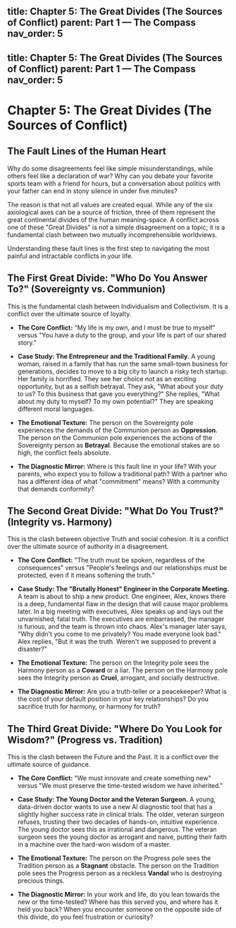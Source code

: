 title: Chapter 5: The Great Divides (The Sources of Conflict)
parent: Part 1 — The Compass
nav_order: 5
---
title: Chapter 5: The Great Divides (The Sources of Conflict)
parent: Part 1 — The Compass
nav_order: 5
---

# Chapter 5: The Great Divides (The Sources of Conflict)

## The Fault Lines of the Human Heart

Why do some disagreements feel like simple misunderstandings, while others feel like a declaration of war? Why can you debate your favorite sports team with a friend for hours, but a conversation about politics with your father can end in stony silence in under five minutes?

The reason is that not all values are created equal. While any of the six axiological axes can be a source of friction, three of them represent the great continental divides of the human meaning-space. A conflict across one of these "Great Divides" is not a simple disagreement on a topic; it is a fundamental clash between two mutually incomprehensible worldviews.

Understanding these fault lines is the first step to navigating the most painful and intractable conflicts in your life.

## The First Great Divide: "Who Do You Answer To?" (Sovereignty vs. Communion)

This is the fundamental clash between Individualism and Collectivism. It is a conflict over the ultimate source of loyalty.

*   **The Core Conflict:** "My life is my own, and I must be true to myself" versus "You have a duty to the group, and your life is part of our shared story."

*   **Case Study: The Entrepreneur and the Traditional Family.** A young woman, raised in a family that has run the same small-town business for generations, decides to move to a big city to launch a risky tech startup. Her family is horrified. They see her choice not as an exciting opportunity, but as a selfish betrayal. They ask, "What about your duty to us? To this business that gave you everything?" She replies, "What about my duty to myself? To my own potential?" They are speaking different moral languages.

*   **The Emotional Texture:** The person on the Sovereignty pole experiences the demands of the Communion person as **Oppression**. The person on the Communion pole experiences the actions of the Sovereignty person as **Betrayal**. Because the emotional stakes are so high, the conflict feels absolute.

*   **The Diagnostic Mirror:** Where is this fault line in your life? With your parents, who expect you to follow a traditional path? With a partner who has a different idea of what "commitment" means? With a community that demands conformity?

## The Second Great Divide: "What Do You Trust?" (Integrity vs. Harmony)

This is the clash between objective Truth and social cohesion. It is a conflict over the ultimate source of authority in a disagreement.

*   **The Core Conflict:** "The truth must be spoken, regardless of the consequences" versus "People's feelings and our relationships must be protected, even if it means softening the truth."

*   **Case Study: The "Brutally Honest" Engineer in the Corporate Meeting.** A team is about to ship a new product. One engineer, Alex, knows there is a deep, fundamental flaw in the design that will cause major problems later. In a big meeting with executives, Alex speaks up and lays out the unvarnished, fatal truth. The executives are embarrassed, the manager is furious, and the team is thrown into chaos. Alex's manager later says, "Why didn't you come to me privately? You made everyone look bad." Alex replies, "But it was the truth. Weren't we supposed to prevent a disaster?"

*   **The Emotional Texture:** The person on the Integrity pole sees the Harmony person as a **Coward** or a liar. The person on the Harmony pole sees the Integrity person as **Cruel**, arrogant, and socially destructive.

*   **The Diagnostic Mirror:** Are you a truth-teller or a peacekeeper? What is the cost of your default position in your key relationships? Do you sacrifice truth for harmony, or harmony for truth?

## The Third Great Divide: "Where Do You Look for Wisdom?" (Progress vs. Tradition)

This is the clash between the Future and the Past. It is a conflict over the ultimate source of guidance.

*   **The Core Conflict:** "We must innovate and create something new" versus "We must preserve the time-tested wisdom we have inherited."

*   **Case Study: The Young Doctor and the Veteran Surgeon.** A young, data-driven doctor wants to use a new AI diagnostic tool that has a slightly higher success rate in clinical trials. The older, veteran surgeon refuses, trusting their two decades of hands-on, intuitive experience. The young doctor sees this as irrational and dangerous. The veteran surgeon sees the young doctor as arrogant and naive, putting their faith in a machine over the hard-won wisdom of a master.

*   **The Emotional Texture:** The person on the Progress pole sees the Tradition person as a **Stagnant** obstacle. The person on the Tradition pole sees the Progress person as a reckless **Vandal** who is destroying precious things.

*   **The Diagnostic Mirror:** In your work and life, do you lean towards the new or the time-tested? Where has this served you, and where has it held you back? When you encounter someone on the opposite side of this divide, do you feel frustration or curiosity?
